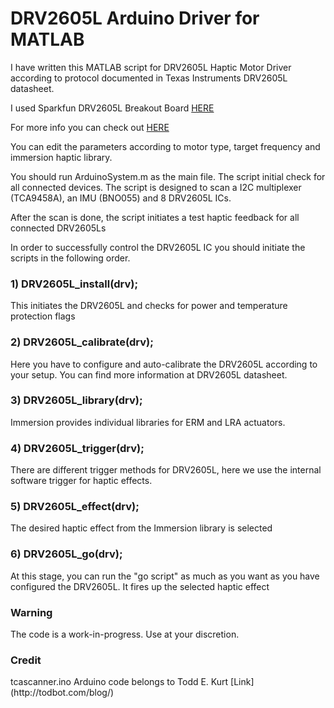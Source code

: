 # DRV2605L Arduino Driver for MATLAB
I have written this MATLAB script for DRV2605L Haptic Motor Driver according to protocol documented in Texas Instruments DRV2605L datasheet.

I used Sparkfun DRV2605L Breakout Board [HERE](https://www.sparkfun.com/products/14538)

For more info you can check out [HERE](https://www.ti.com/lit/ds/symlink/drv2605l.pdf?ts=1611413384762&ref_url=https%253A%252F%252Fwww.ti.com%252Fproduct%252FDRV2605L)

You can edit the parameters according to motor type, target frequency and immersion haptic library.

You should run ArduinoSystem.m as the main file. The script initial check for all connected devices. The script is designed to scan a I2C multiplexer (TCA9458A), an IMU (BNO055) and 8 DRV2605L ICs.

After the scan is done, the script initiates a test haptic feedback for all connected DRV2605Ls

In order to successfully control the DRV2605L IC you should initiate the scripts in the following order.

<h3>1) DRV2605L_install(drv); </h3>
This initiates the DRV2605L and checks for power and temperature protection flags
<h3>2) DRV2605L_calibrate(drv);</h3> 
Here you have to configure and auto-calibrate the DRV2605L according to your setup. You can find more information at DRV2605L datasheet.
<h3>3) DRV2605L_library(drv);</h3>
Immersion provides individual libraries for ERM and LRA actuators.
<h3>4) DRV2605L_trigger(drv);</h3>
There are different trigger methods for DRV2605L, here we use the internal software trigger for haptic effects.
<h3>5) DRV2605L_effect(drv);</h3>
The desired haptic effect from the Immersion library is selected
<h3>6) DRV2605L_go(drv);</h3>
At this stage, you can run the "go script" as much as you want as you have configured the DRV2605L. It fires up the selected haptic effect

<h3>Warning</h3>
The code is a work-in-progress. Use at your discretion.

<h3>Credit</h3>
tcascanner.ino Arduino code belongs to Todd E. Kurt [Link](http://todbot.com/blog/)
